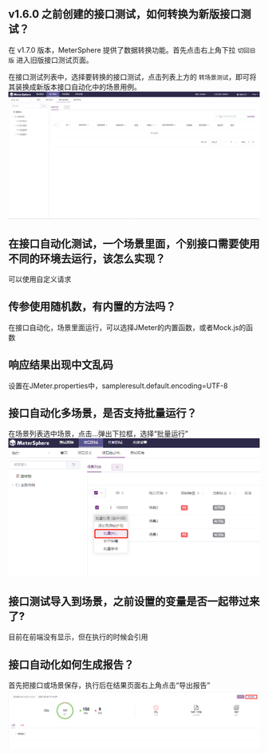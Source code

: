 ## v1.6.0 之前创建的接口测试，如何转换为新版接口测试？

在 v1.7.0 版本，MeterSphere 提供了数据转换功能。首先点击右上角下拉 `切回旧版` 进入旧版接口测试页面。

在接口测试列表中，选择要转换的接口测试，点击列表上方的 `转场景测试`，即可将其装换成新版本接口自动化中的场景用例。
![!旧版接口测试转场景测试](../img/faq/旧版接口测试转场景测试.gif)

## 在接口自动化测试，一个场景里面，个别接口需要使用不同的环境去运行，该怎么实现？

可以使用自定义请求

## 传参使用随机数，有内置的方法吗？

在接口自动化，场景里面运行，可以选择JMeter的内置函数，或者Mock.js的函数

## 响应结果出现中文乱码

设置在JMeter.properties中，sampleresult.default.encoding=UTF-8

## 接口自动化多场景，是否支持批量运行？

在场景列表选中场景，点击...弹出下拉框，选择“批量运行”
![!场景批量运行](../img/faq/场景批量运行.jpg)

## 接口测试导入到场景，之前设置的变量是否一起带过来了?

目前在前端没有显示，但在执行的时候会引用

## 接口自动化如何生成报告？

首先把接口或场景保存，执行后在结果页面右上角点击“导出报告”
![!接口自动化导出报告](../img/faq/场景测试导出报告.png)
